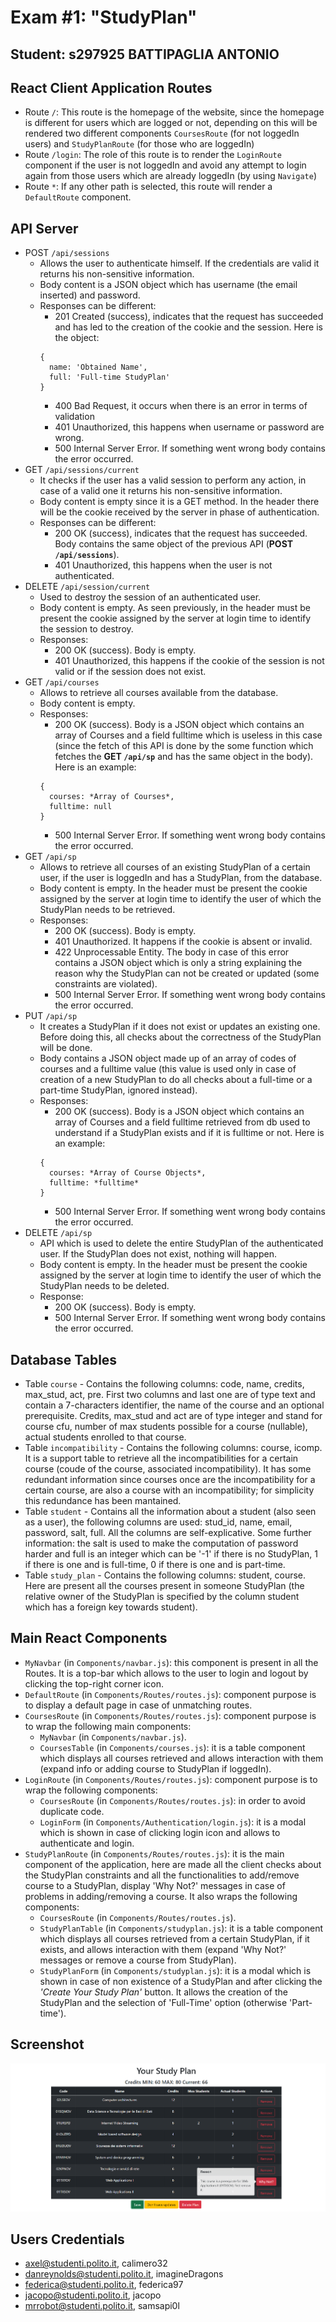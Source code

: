 # Exam #1: "StudyPlan"
## Student: s297925 BATTIPAGLIA ANTONIO 

## React Client Application Routes

- Route `/`: This route is the homepage of the website, since the homepage is different for users which are logged or not, depending on this will be rendered two different components `CoursesRoute` (for not loggedIn users) and `StudyPlanRoute` (for those who are loggedIn)
- Route `/login`: The role of this route is to render the `LoginRoute` component if the user is not loggedIn and avoid any attempt to login again from those users which are already loggedIn (by using `Navigate`)
- Route `*`: If any other path is selected, this route will render a `DefaultRoute` component.

## API Server

- POST `/api/sessions`
  - Allows the user to authenticate himself. If the credentials are valid
    it returns his non-sensitive information.
  - Body content is a JSON object which has username (the email inserted) and password.
  - Responses can be different:
    - 201 Created (success), indicates that the request has succeeded and has led to the creation of the cookie and the session. Here is the object:
    ```
    {
      name: 'Obtained Name',
      full: 'Full-time StudyPlan'
    }
    ```
    - 400 Bad Request, it occurs when there is an error in terms of validation 
    - 401 Unauthorized, this happens when username or password are wrong.
    - 500 Internal Server Error. If something went wrong body contains the error occurred.
- GET `/api/sessions/current`
  - It checks if the user has a valid session to perform any action, in case of a valid one it returns his non-sensitive information.
  - Body content is empty since it is a GET method. In the header there will be the cookie received by the server in phase of authentication.
  - Responses can be different:
    - 200 OK (success), indicates that the request has succeeded. Body contains the same object of the previous API (**POST `/api/sessions`**).
    - 401 Unauthorized, this happens when the user is not authenticated.
- DELETE `/api/session/current`
  - Used to destroy the session of an authenticated user.
  - Body content is empty. As seen previously, in the header must be present the cookie assigned by the server at login time to identify the session to destroy.
  - Responses:
    - 200 OK (success). Body is empty.
    - 401 Unauthorized, this happens if the cookie of the session is not valid or if the session does not exist.
- GET `/api/courses`
  - Allows to retrieve all courses available from the database.
  - Body content is empty.
  - Responses:
    - 200 OK (success). Body is a JSON object which contains an array of Courses and a field fulltime which is useless in this case (since the fetch of this API is done by the some function which fetches the **GET `/api/sp`** and has the same object in the body). Here is an example:
    ```
    {
      courses: *Array of Courses*,
      fulltime: null
    }
    ```
    - 500 Internal Server Error. If something went wrong body contains the error occurred.
- GET `/api/sp`
  - Allows to retrieve all courses of an existing StudyPlan of a certain user, if the user is loggedIn and has a StudyPlan, from the database.
  - Body content is empty. In the header must be present the cookie assigned by the server at login time to identify the user of which the StudyPlan needs to be retrieved.
  - Responses:
    - 200 OK (success). Body is empty.
    - 401 Unauthorized. It happens if the cookie is absent or invalid.
    - 422 Unprocessable Entity. The body in case of this error contains a JSON object which is only a string explaining the reason why the StudyPlan can not be created or updated (some constraints are violated).
    - 500 Internal Server Error. If something went wrong body contains the error occurred.
- PUT `/api/sp`
  - It creates a StudyPlan if it does not exist or updates an existing one. Before doing this, all checks about the correctness of the StudyPlan will be done.
  - Body contains a JSON object made up of an array of codes of courses and a fulltime value (this value is used only in case of creation of a new StudyPlan to do all checks about a full-time or a part-time StudyPlan, ignored instead).
  - Responses:
    - 200 OK (success). Body is a JSON object which contains an array of Courses and a field fulltime retrieved from db used to understand if a StudyPlan exists and if it is fulltime or not. Here is an example:
    ```
    {
      courses: *Array of Course Objects*,
      fulltime: *fulltime*
    }
    ```
    - 500 Internal Server Error. If something went wrong body contains the error occurred.
- DELETE `/api/sp`
  - API which is used to delete the entire StudyPlan of the authenticated user. If the StudyPlan does not exist, nothing will happen.
  - Body content is empty. In the header must be present the cookie assigned by the server at login time to identify the user of which the StudyPlan needs to be deleted.
  - Response:
    - 200 OK (success). Body is empty.
    - 500 Internal Server Error. If something went wrong body contains the error occurred.

## Database Tables

- Table `course` - Contains the following columns: code, name, credits, max_stud, act, pre. First two columns and last one are of type text and contain a 7-characters identifier, the name of the course and an optional prerequisite. Credits, max_stud and act are of type integer and stand for course cfu, number of max students possible for a course (nullable), actual students enrolled to that course.
- Table `incompatibility` - Contains the following columns: course, icomp. It is a support table to retrieve all the incompatibilities for a certain course (coude of the course, associated incompatibility). It has some redundant information since courses once are the incompatibility for a certain course, are also a course with an incompatibility; for simplicity this redundance has been mantained.
- Table `student` - Contains all the information about a student (also seen as a user), the following columns are used: stud_id, name, email, password, salt, full. All the columns are self-explicative. Some further information: the salt is used to make the computation of password harder and full is an integer which can be '-1' if there is no StudyPlan, 1 if there is one and is full-time, 0 if there is one and is part-time.
- Table `study_plan` - Contains the following columns: student, course. Here are present all the courses present in someone StudyPlan (the relative owner of the StudyPlan is specified by the column student which has a foreign key towards student).

## Main React Components

- `MyNavbar` (in `Components/navbar.js`): this component is present in all the Routes. It is a top-bar which allows to the user to login and logout by clicking the top-right corner icon.
- `DefaultRoute` (in `Components/Routes/routes.js`): component purpose is to display a default page in case of unmatching routes. 
- `CoursesRoute` (in `Components/Routes/routes.js`): component purpose is to wrap the following main components:
  - `MyNavbar` (in `Components/navbar.js`).
  - `CoursesTable` (in `Components/courses.js`): it is a table component which displays all courses retrieved and allows interaction with them (expand info or adding course to StudyPlan if loggedIn).
- `LoginRoute` (in `Components/Routes/routes.js`): component purpose is to wrap the following components:
  - `CoursesRoute` (in `Components/Routes/routes.js`): in order to avoid duplicate code.
  - `LoginForm` (in `Components/Authentication/login.js`): it is a modal which is shown in case of clicking login icon and allows to authenticate and login.
- `StudyPlanRoute` (in `Components/Routes/routes.js`): it is the main component of the application, here are made all the client checks about the StudyPlan constraints and all the functionalities to add/remove course to a StudyPlan, display 'Why Not?' messages in case of problems in adding/removing a course. It also wraps the following components:
  - `CoursesRoute` (in `Components/Routes/routes.js`).
  - `StudyPlanTable` (in `Components/studyplan.js`): it is a table component which displays all courses retrieved from a certain StudyPlan, if it exists, and allows interaction with them (expand 'Why Not?' messages or remove a course from StudyPlan).
  - `StudyPlanForm` (in `Components/studyplan.js`): it is a modal which is shown in case of non existence of a StudyPlan and after clicking the *'Create Your Study Plan'* button. It allows the creation of the StudyPlan and the selection of 'Full-Time' option (otherwise 'Part-time').

## Screenshot

![Screenshot](./img/editingSession.png)

## Users Credentials

- axel@studenti.polito.it, calimero32
- danreynolds@studenti.polito.it, imagineDragons
- federica@studenti.polito.it, federica97
- jacopo@studenti.polito.it, jacopo
- mrrobot@studenti.polito.it, samsapi0l
